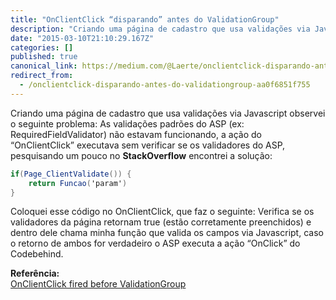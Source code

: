 ```yaml
---
title: "OnClientClick “disparando” antes do ValidationGroup"
description: "Criando uma página de cadastro que usa validações via Javascript observei o seguinte problema: As validações padrões do ASP (ex…"
date: "2015-03-10T21:10:29.167Z"
categories: []
published: true
canonical_link: https://medium.com/@Laerte/onclientclick-disparando-antes-do-validationgroup-aa0f6851f755
redirect_from:
  - /onclientclick-disparando-antes-do-validationgroup-aa0f6851f755
---
```


Criando uma página de cadastro que usa validações via Javascript observei o seguinte problema: As validações padrões do ASP (ex: RequiredFieldValidator) não estavam funcionando, a ação do “OnClientClick” executava sem verificar se os validadores do ASP, pesquisando um pouco no **StackOverflow** encontrei a solução:

```csharp
if(Page_ClientValidate()) {
	return Funcao('param')
}
```

Coloquei esse código no OnClientClick, que faz o seguinte: Verifica se os validadores da página retornam true (estão corretamente preenchidos) e dentro dele chama minha função que valida os campos via Javascript, caso o retorno de ambos for verdadeiro o ASP executa a ação “OnClick” do Codebehind.

**Referência:**  
[OnClientClick fired before ValidationGroup](http://stackoverflow.com/questions/9718698/onclientclick-fired-before-validationgroup/9718953#9718953)
